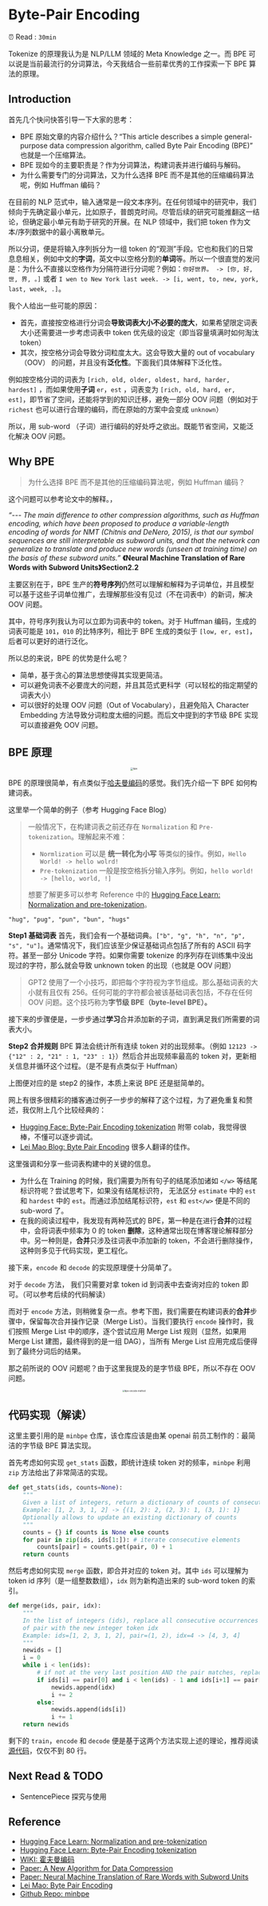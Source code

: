 # Byte-Pair Encoding

⏰ Read : `30min`

Tokenize 的原理我认为是 NLP/LLM 领域的 Meta Knowledge 之一。而 BPE 可以说是当前最流行的分词算法，今天我结合一些前辈优秀的工作探索一下 BPE 算法的原理。

## Introduction

首先几个快问快答引导一下大家的思考：

- BPE 原始文章的内容介绍什么？“This article describes a simple general-purpose data compression algorithm, called Byte Pair Encoding (BPE)” 也就是一个压缩算法。
- BPE 现如今的主要职责是？作为分词算法，构建词表并进行编码与解码。
- 为什么需要专门的分词算法，又为什么选择 BPE 而不是其他的压缩编码算法呢，例如 Huffman 编码？

在目前的 NLP 范式中，输入通常是一段文本序列。在任何领域中的研究中，我们倾向于先确定最小单元，比如原子，普朗克时间。尽管后续的研究可能推翻这一结论，但确定最小单元有助于研究的开展。在 NLP 领域中，我们把 token 作为文本/序列数据中的最小离散单元。

所以分词，便是将输入序列拆分为一组 token 的“观测”手段。它也和我们的日常息息相关，例如中文的**字词**，英文中以空格分割的**单词**等。所以一个很直觉的发问是：为什么不直接以空格作为分隔符进行分词呢？例如：`你好世界。 -> [你, 好, 世, 界, 。]` 或者 `I wen to New York last week. -> [i, went, to, new, york, last, week, .]`。

我个人给出一些可能的原因：

- 首先，直接按空格进行分词会**导致词表大小不必要的庞大**，如果希望限定词表大小还需要进一步考虑词表中 token 优先级的设定（即当容量填满时如何淘汰 token）
- 其次，按空格分词会导致分词粒度太大。这会导致大量的 out of vocabulary （OOV） 的问题，并且没有**泛化性**。下面我们具体解释下泛化性。

例如按空格分词的词表为 `[rich, old, older, oldest, hard, harder, hardest]` ，而如果使用**子词** `er`，`est` ，词表变为 `[rich, old, hard, er, est]`，即节省了空间，还能将学到的知识迁移，避免一部分 OOV 问题（例如对于 `richest` 也可以进行合理的编码，而在原始的方案中会变成 `unknown`）

所以，用 sub-word （子词）进行编码的好处呼之欲出。既能节省空间，又能泛化解决 OOV 问题。

## Why BPE

> 为什么选择 BPE 而不是其他的压缩编码算法呢，例如 Huffman 编码？

这个问题可以参考论文中的解释。，

*“--- The main difference to other compression algorithms, such as Huffman encoding, which have been proposed to produce a variable-length encoding of words for NMT (Chitnis and DeNero, 2015), is that our symbol sequences are still interpretable as subword units, and that the network can generalize to translate and produce new words (unseen at training time) on the basis of these subword units.”* **《Neural Machine Translation of Rare Words with Subword Units》Section2.2**

主要区别在于，BPE 生产的**符号序列**仍然可以理解和解释为子词单位，并且模型可以基于这些子词单位推广，去理解那些没有见过（不在词表中）的新词，解决 OOV 问题。

其中，符号序列我认为可以立即为词表中的 token。对于 Huffman 编码，生成的词表可能是 `101`，`010` 的比特序列，相比于 BPE 生成的类似于 `[low, er, est]`，后者可以更好的进行泛化。

所以总的来说，BPE 的优势是什么呢？

- 简单，基于贪心的算法思想使得其实现更简洁。
- 可以避免词表不必要庞大的问题，并且其范式更科学（可以轻松的指定期望的词表大小）
- 可以很好的处理 OOV 问题（Out of Vocabulary），且避免陷入 Character Embedding 方法导致分词粒度太细的问题。而后文中提到的字节级 BPE 实现可以直接避免 OOV 问题。

## BPE 原理

<div align=center>
<img src="./assets/bpe.png" alt="bpe" style="zoom: 33%;" />
</div>

BPE 的原理很简单，有点类似于[哈夫曼编码](https://zh.wikipedia.org/zh-sg/%E9%9C%8D%E5%A4%AB%E6%9B%BC%E7%BC%96%E7%A0%81)的感觉。我们先介绍一下 BPE 如何构建词表。

这里举一个简单的例子（参考 Hugging Face Blog）

> 一般情况下，在构建词表之前还存在 `Normalization` 和 `Pre-tokenization`。理解起来不难：
>
> - `Normlization` 可以是 **统一转化为小写** 等类似的操作。例如，`Hello World! -> hello wolrd!`
> - `Pre-tokenization` 一般是按空格拆分输入序列。例如，`hello world! -> [hello, world, !]`
>
> 想要了解更多可以参考 Reference 中的 [Hugging Face Learn: Normalization and pre-tokenization](https://huggingface.co/learn/nlp-course/chapter6/4)。

```
"hug", "pug", "pun", "bun", "hugs"
```

**Step1 基础词表** 首先，我们会有一个基础词典。`["b", "g", "h", "n", "p", "s", "u"]`。通常情况下，我们应该至少保证基础词点包括了所有的 ASCII 码字符。甚至一部分 Unicode 字符。如果你需要 tokenize 的序列存在训练集中没出现过的字符，那么就会导致 unknown token 的出现（也就是 OOV 问题）

> GPT2 使用了一个小技巧，即把每个字符视为字节组成。那么基础词表的大小就有且仅有 256。任何可能的字符都会被该基础词表包括，不存在任何 OOV 问题。这个技巧称为**字节级 BPE（byte-level BPE）。**

接下来的步骤便是，一步步通过**学习**合并添加新的子词，直到满足我们所需要的词表大小。

**Step2 合并规则** BPE 算法会统计所有连续 token 对的出现频率。（例如 `12123 -> {"12" : 2, "21" : 1, "23" : 1}`）然后合并出现频率最高的 token 对，更新相关信息并循环这个过程。（是不是有点类似于 Huffman）

上图便对应的是 step2 的操作，本质上来说 BPE 还是挺简单的。

网上有很多很精彩的播客通过例子一步步的解释了这个过程，为了避免重复和赘述，我仅附上几个比较经典的：

- [Hugging Face: Byte-Pair Encoding tokenization](https://huggingface.co/learn/nlp-course/en/chapter6/5#training-algorithm) 附带 colab，我觉得很棒，不懂可以逐步调试。
- [Lei Mao Blog: Byte Pair Encoding](https://leimao.github.io/blog/Byte-Pair-Encoding/#Byte-Pair-Encoding-Algorithm) 很多人翻译的佳作。

这里强调和分享一些词表构建中的关键的信息。

- 为什么在 Training 的时候，我们需要为所有句子的结尾添加诸如 `</w>` 等结尾标识符呢？尝试思考下，如果没有结尾标识符， 无法区分 `estimate` 中的 `est` 和 `hardest` 中的 `est`。而通过添加结尾标识符，`est` 和 `est</w>` 便是不同的 sub-word 了。
- 在我的阅读过程中，我发现有两种范式的 BPE，第一种是在进行**合并**的过程中，会将词表中频率为 0 的 token **删除**，这种通常出现在博客理论解释部分中。另一种则是，**合并**只涉及往词表中添加新的 token，不会进行删除操作，这种则多见于代码实现，更工程化。

接下来，`encode` 和 `decode` 的实现原理便十分简单了。

对于 `decode` 方法， 我们只需要对拿 token id 到词表中去查询对应的 token 即可。（可以参考后续的代码解读）

而对于 `encode` 方法，则稍微复杂一点。参考下图，我们需要在构建词表的**合并**步骤中，保留每次合并操作记录（Merge List）。当我们要执行 `encode` 操作时，我们按照 Merge List 中的顺序，逐个尝试应用 Merge List 规则（显然，如果用 Merge List 建图，最终得到的是一组 DAG），当所有 Merge List 应用完成后便得到了最终分词后的结果。

那之前所说的 OOV 问题呢？由于这里我提及的是字节级 BPE，所以不存在 OOV 问题。

<div align=center>
<img src="./assets/bpe-encode-method.png" alt="bpe-encode-method" style="zoom:30%;" />
</div>

## 代码实现（解读）

这里主要引用的是 `minbpe` 仓库，该仓库应该是由某 openai 前员工制作的：最简洁的字节级 BPE 算法实现。

首先考虑如何实现 `get_stats` 函数，即统计连续 token 对的频率，`minbpe` 利用 `zip` 方法给出了非常简洁的实现。

```python
def get_stats(ids, counts=None):
    """
    Given a list of integers, return a dictionary of counts of consecutive pairs
    Example: [1, 2, 3, 1, 2] -> {(1, 2): 2, (2, 3): 1, (3, 1): 1}
    Optionally allows to update an existing dictionary of counts
    """
    counts = {} if counts is None else counts
    for pair in zip(ids, ids[1:]): # iterate consecutive elements
        counts[pair] = counts.get(pair, 0) + 1
    return counts
```

然后考虑如何实现 `merge` 函数，即合并对应的 token 对。其中 `ids` 可以理解为 token id 序列（是一组整数数组），`idx` 则为新构造出来的 sub-word token 的索引。

```python
def merge(ids, pair, idx):
    """
    In the list of integers (ids), replace all consecutive occurrences
    of pair with the new integer token idx
    Example: ids=[1, 2, 3, 1, 2], pair=(1, 2), idx=4 -> [4, 3, 4]
    """
    newids = []
    i = 0
    while i < len(ids):
        # if not at the very last position AND the pair matches, replace it
        if ids[i] == pair[0] and i < len(ids) - 1 and ids[i+1] == pair[1]:
            newids.append(idx)
            i += 2
        else:
            newids.append(ids[i])
            i += 1
    return newids
```

剩下的 `train`，`encode` 和 `decode` 便是基于这两个方法实现上述的理论，推荐阅读[源代码](https://github.com/karpathy/minbpe/blob/master/minbpe/basic.py)，仅仅不到 80 行。

## Next Read & TODO

- SentencePiece 探究与使用

## Reference

- [Hugging Face Learn: Normalization and pre-tokenization](https://huggingface.co/learn/nlp-course/chapter6/4)
- [Hugging Face Learn: Byte-Pair Encoding tokenization](https://huggingface.co/learn/nlp-course/en/chapter6/5#byte-pair-encoding-tokenization)
- [WIKI: 霍夫曼编码](https://zh.wikipedia.org/zh-sg/%E9%9C%8D%E5%A4%AB%E6%9B%BC%E7%BC%96%E7%A0%81)
- [Paper: A New Algorithm for Data Compression](http://www.pennelynn.com/Documents/CUJ/HTML/94HTML/19940045.HTM)
- [Paper: Neural Machine Translation of Rare Words with Subword Units](https://arxiv.org/pdf/1508.07909)
- [Lei Mao: Byte Pair Encoding](https://leimao.github.io/blog/Byte-Pair-Encoding/#Byte-Pair-Encoding-Algorithm)
- [Github Repo: minbpe](https://github.com/karpathy/minbpe)

